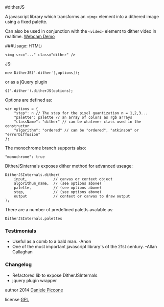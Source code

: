 #ditherJS

A javascript library which transforms an `<img>` element 
into a dithered image using a fixed palette.

Can also be used in conjunction with the `<video>` element to dither video in realtime. [Webcam Demo](demos/WebcamDither.html "Webcam Dithering")


###Usage:
HTML:

    <img src="..." class="dither" />

JS:

    new DitherJS('.dither'[,options]);

or as a jQuery plugin

    $('.dither').ditherJS(options);


Options are defined as:

    var options = {
        "step": n // The step for the pixel quantization n = 1,2,3...
        "palette": palette // an array of colors as rgb arrays
        "className": "dither" // can be whatever class used in the constructor
        "algorithm": "ordered" // can be "ordered", "atkinson" or "errorDiffusion"
    };


The monochrome branch supports also:

    "monochrome": true

DitherJSInternals exposes dither method for advanced useage:

    DitherJSInternals.dither(
        input,            // canvas or context object
        algorithum_name,  // (see options above)
        palette,          // (see options above)
        step,             // (see options above)
        output            // context or canvas to draw output
    );

There are a number of predefined paletts avalable as:

    DitherJSInternals.palettes


### Testimonials

* Useful as a comb to a bald man. -Anon
* One of the most important javascript library's of the 21st century. -Allan Callaghan

### Changelog

- Refactored lib to expose DitherJSInternals
- jquery plugin wrapper

author 2014 [Daniele Piccone](http://www.danielepiccone.com)

license [GPL](https://gnu.org/licenses/gpl.html)
